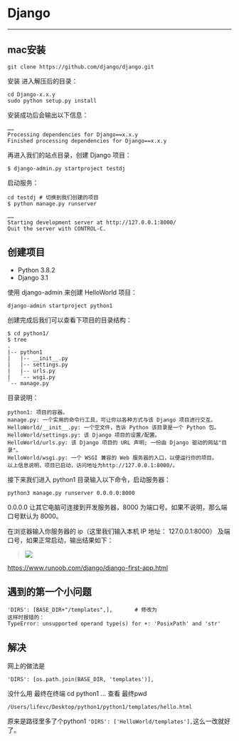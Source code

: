 #  Django
 ---
## mac安装
```
git clone https://github.com/django/django.git
```
安装
进入解压后的目录：
```
cd Django-x.x.y
sudo python setup.py install
```
安装成功后会输出以下信息：
```
……
Processing dependencies for Django==x.x.y
Finished processing dependencies for Django==x.x.y
```
再进入我们的站点目录，创建 Django 项目：
```
$ django-admin.py startproject testdj
```
启动服务：
```
cd testdj # 切换到我们创建的项目
$ python manage.py runserver
```
```
……
Starting development server at http://127.0.0.1:8000/
Quit the server with CONTROL-C.
```
## 创建项目

- Python 3.8.2
- Django 3.1

使用 django-admin 来创建 HelloWorld 项目：
```
django-admin startproject python1
```
创建完成后我们可以查看下项目的目录结构：
```
$ cd python1/
$ tree
.
|-- python1
|   |-- __init__.py
|   |-- settings.py
|   |-- urls.py
|   `-- wsgi.py
`-- manage.py
```

目录说明：
```
python1: 项目的容器。
manage.py: 一个实用的命令行工具，可让你以各种方式与该 Django 项目进行交互。
HelloWorld/__init__.py: 一个空文件，告诉 Python 该目录是一个 Python 包。
HelloWorld/settings.py: 该 Django 项目的设置/配置。
HelloWorld/urls.py: 该 Django 项目的 URL 声明; 一份由 Django 驱动的网站"目录"。
HelloWorld/wsgi.py: 一个 WSGI 兼容的 Web 服务器的入口，以便运行你的项目。
以上信息说明，项目已启动，访问地址为http://127.0.0.1:8000/。
```
接下来我们进入 python1 目录输入以下命令，启动服务器：
```
python3 manage.py runserver 0.0.0.0:8000
```
0.0.0.0 让其它电脑可连接到开发服务器，8000 为端口号。如果不说明，那么端口号默认为 8000。

在浏览器输入你服务器的 ip（这里我们输入本机 IP 地址： 127.0.0.1:8000） 及端口号，如果正常启动，输出结果如下：
>![](https://www.runoob.com/wp-content/uploads/2015/01/E14003EA-4F49-4931-91F4-D3C0C0247EF1.jpg)

https://www.runoob.com/django/django-first-app.html
## 遇到的第一个小问题
```
'DIRS': [BASE_DIR+"/templates",],       # 修改为
这样时报错的：
TypeError: unsupported operand type(s) for +: 'PosixPath' and 'str'
```
## 解决
网上的做法是
```
'DIRS': [os.path.join(BASE_DIR, 'templates')], 
```
没什么用
最终在终端
cd python1
...
查看
最终pwd
```
/Users/lifevc/Desktop/python1/python1/templates/hello.html
```
原来是路径里多了个python1
`'DIRS': ['HelloWorld/templates'],`这么一改就好了。




